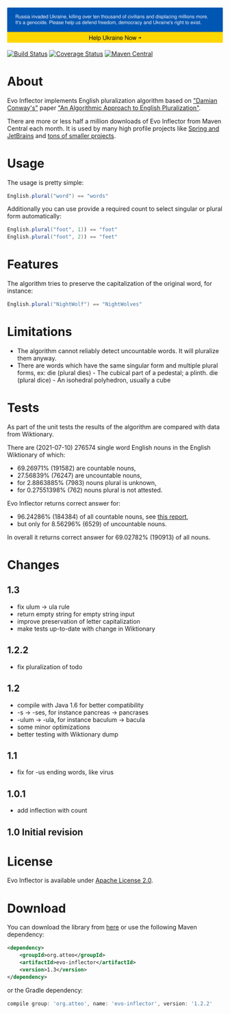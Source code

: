 [![SWUbanner](https://raw.githubusercontent.com/vshymanskyy/StandWithUkraine/main/banner2-direct.svg)](https://github.com/vshymanskyy/StandWithUkraine/blob/main/docs/README.md)

[![Build Status](https://travis-ci.org/atteo/evo-inflector.svg)](https://travis-ci.org/atteo/evo-inflector)
[![Coverage Status](https://img.shields.io/coveralls/atteo/evo-inflector.svg)](https://coveralls.io/r/atteo/evo-inflector)
[![Maven Central](https://maven-badges.herokuapp.com/maven-central/org.atteo/evo-inflector/badge.svg)](https://maven-badges.herokuapp.com/maven-central/org.atteo/evo-inflector)

# About

Evo Inflector implements English pluralization algorithm based on ["Damian Conway's"](https://en.wikipedia.org/wiki/Damian_Conway) paper ["An Algorithmic Approach to English Pluralization"](http://www.csse.monash.edu.au/~damian/papers/HTML/Plurals.html).

There are more or less half a million downloads of Evo Inflector from Maven Central each month.
It is used by many high profile projects like [Spring and JetBrains](https://mvnrepository.com/artifact/org.atteo/evo-inflector/usages) and [tons of smaller projects](https://github.com/atteo/evo-inflector/network/dependents).

# Usage

The usage is pretty simple:

```java
English.plural("word") == "words"
```

Additionally you can use provide a required count to select singular or plural form automatically:

```java
English.plural("foot", 1)) == "foot"
English.plural("foot", 2)) == "feet"
```

# Features

The algorithm tries to preserve the capitalization of the original word, for instance:

```java
English.plural("NightWolf") == "NightWolves"
```

# Limitations

* The algorithm cannot reliably detect uncountable words. It will pluralize them anyway.
* There are words which have the same singular form and multiple plural forms, ex:
die (plural dies) - The cubical part of a pedestal; a plinth.
die (plural dice) - An isohedral polyhedron, usually a cube

# Tests

As part of the unit tests the results of the algorithm are compared with data from Wiktionary.

There are (2021-07-10) 276574 single word English nouns in the English Wiktionary of which:

- 69.26971% (191582) are countable nouns,
- 27.56839% (76247) are uncountable nouns,
- for 2.8863885% (7983) nouns plural is unknown,
- for 0.27551398% (762) nouns plural is not attested.

Evo Inflector returns correct answer for:
- 96.24286% (184384) of all countable nouns, see [this report](reports/incorrect-countable.md),
- but only for 8.56296% (6529) of uncountable nouns.

In overall it returns correct answer for 69.02782% (190913) of all nouns.

# Changes

## 1.3

- fix ulum -> ula rule
- return empty string for empty string input
- improve preservation of letter capitalization
- make tests up-to-date with change in Wiktionary

## 1.2.2

- fix pluralization of todo

## 1.2

- compile with Java 1.6 for better compatibility
- -s -> -ses, for instance pancreas -> pancrases
- -ulum -> -ula, for instance baculum -> bacula
- some minor optimizations
- better testing with Wiktionary dump

## 1.1

- fix for -us ending words, like virus

## 1.0.1

- add inflection with count

## 1.0 Initial revision

# License

Evo Inflector is available under [Apache License 2.0](https://www.apache.org/licenses/LICENSE-2.0).

# Download

You can download the library from [here](http://search.maven.org/remotecontent?filepath=org/atteo/evo-inflector/1.3/evo-inflector-1.3.jar) or use the following Maven dependency:

```xml
<dependency>
    <groupId>org.atteo</groupId>
    <artifactId>evo-inflector</artifactId>
    <version>1.3</version>
</dependency>
```

or the Gradle dependency:

```groovy
compile group: 'org.atteo', name: 'evo-inflector', version: '1.2.2'
```
